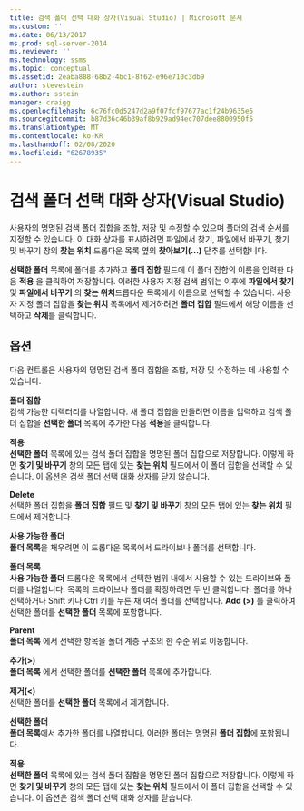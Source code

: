 ```yaml
---
title: 검색 폴더 선택 대화 상자(Visual Studio) | Microsoft 문서
ms.custom: ''
ms.date: 06/13/2017
ms.prod: sql-server-2014
ms.reviewer: ''
ms.technology: ssms
ms.topic: conceptual
ms.assetid: 2eaba888-68b2-4bc1-8f62-e96e710c3db9
author: stevestein
ms.author: sstein
manager: craigg
ms.openlocfilehash: 6c76fc0d5247d2a9f07fcf97677ac1f24b9635e5
ms.sourcegitcommit: b87d36c46b39af8b929ad94ec707dee8800950f5
ms.translationtype: MT
ms.contentlocale: ko-KR
ms.lasthandoff: 02/08/2020
ms.locfileid: "62678935"
---
```

# <a name="choose-search-folders-dialog-box-visual-studio"></a>검색 폴더 선택 대화 상자(Visual Studio)
  사용자의 명명된 검색 폴더 집합을 조합, 저장 및 수정할 수 있으며 폴더의 검색 순서를 지정할 수 있습니다. 이 대화 상자를 표시하려면 파일에서 찾기, 파일에서 바꾸기, 찾기 및 바꾸기 창의 **찾는 위치** 드롭다운 목록 옆의 **찾아보기(...)** 단추를 선택합니다.  
  
 **선택한 폴더** 목록에 폴더를 추가하고 **폴더 집합** 필드에 이 폴더 집합의 이름을 입력한 다음 **적용** 을 클릭하여 저장합니다. 이러한 사용자 지정 검색 범위는 이후에 **파일에서 찾기** 및 **파일에서 바꾸기** 의 **찾는 위치**드롭다운 목록에서 이름으로 선택할 수 있습니다. 사용자 지정 폴더 집합을 **찾는 위치** 목록에서 제거하려면 **폴더 집합** 필드에서 해당 이름을 선택하고 **삭제**를 클릭합니다.  
  
## <a name="options"></a>옵션  
 다음 컨트롤은 사용자의 명명된 검색 폴더 집합을 조합, 저장 및 수정하는 데 사용할 수 있습니다.  
  
 **폴더 집합**  
 검색 가능한 디렉터리를 나열합니다. 새 폴더 집합을 만들려면 이름을 입력하고 검색 폴더 집합을 **선택한 폴더** 목록에 추가한 다음 **적용**을 클릭합니다.  
  
 **적용**  
 **선택한 폴더** 목록에 있는 검색 폴더 집합을 명명된 폴더 집합으로 저장합니다. 이렇게 하면 **찾기 및 바꾸기** 창의 모든 탭에 있는 **찾는 위치** 필드에서 이 폴더 집합을 선택할 수 있습니다. 이 옵션은 검색 폴더 선택 대화 상자를 닫지 않습니다.  
  
 **Delete**  
 선택한 폴더 집합을 **폴더 집합** 필드 및 **찾기 및 바꾸기** 창의 모든 탭에 있는 **찾는 위치** 필드에서 제거합니다.  
  
 **사용 가능한 폴더**  
 **폴더 목록**을 채우려면 이 드롭다운 목록에서 드라이브나 폴더를 선택합니다.  
  
 **폴더 목록**  
 **사용 가능한 폴더** 드롭다운 목록에서 선택한 범위 내에서 사용할 수 있는 드라이브와 폴더를 나열합니다. 목록의 드라이브나 폴더를 확장하려면 두 번 클릭합니다. 폴더를 하나 선택하거나 Shift 키나 Ctrl 키를 누른 채 여러 폴더를 선택합니다. **Add (>)** 를 클릭하여 선택한 폴더를 **선택한 폴더** 목록에 포함합니다.  
  
 **Parent**  
 **폴더 목록** 에서 선택한 항목을 폴더 계층 구조의 한 수준 위로 이동합니다.  
  
 **추가(>)**  
 **폴더 목록** 에서 선택한 폴더를 **선택한 폴더** 목록에 추가합니다.  
  
 **제거(<)**  
 선택한 폴더를 **선택한 폴더** 목록에서 제거합니다.  
  
 **선택한 폴더**  
 **폴더 목록**에서 추가한 폴더를 나열합니다. 이러한 폴더는 명명된 **폴더 집합**에 포함됩니다.  
  
 **적용**  
 **선택한 폴더** 목록에 있는 검색 폴더 집합을 명명된 폴더 집합으로 저장합니다. 이렇게 하면 **찾기 및 바꾸기** 창의 모든 탭에 있는 **찾는 위치** 필드에서 이 폴더 집합을 선택할 수 있습니다. 이 옵션은 검색 폴더 선택 대화 상자를 닫습니다.  
